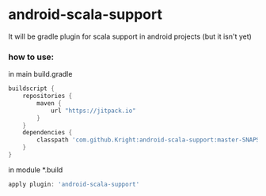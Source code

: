 # android-scala-support
It will be gradle plugin for scala support in android projects (but it isn't yet)

### how to use:

in main build.gradle
```groovy
buildscript {
    repositories {
        maven {
            url "https://jitpack.io"
        }
    }
    dependencies {
        classpath 'com.github.Kright:android-scala-support:master-SNAPSHOT' // the newest version
    }
}
```

in module \*.build
```groovy
apply plugin: 'android-scala-support'
```
